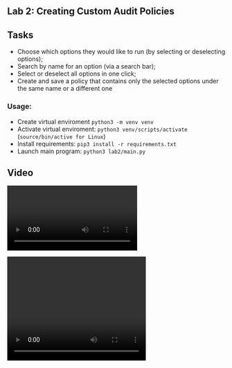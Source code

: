 ## Lab 2: Creating Custom Audit Policies

## Tasks
- Choose which options they would like to run (by selecting or deselecting options);
- Search by name for an option (via a search bar);
- Select or deselect all options in one click;
- Create and save a policy that contains only the selected options under the same name or
a different one

### Usage:
- Create virtual enviroment ```python3 -m venv venv```
- Activate virtual enviroment: ```python3 venv/scripts/activate``` (```source/bin/active for Linux```)
- Install requirements: ```pip3 install -r requirements.txt```
- Launch main program: ```python3 lab2/main.py```

## Video

![](https://github.com/dimatrubca/CS_labs/tree/master/lab2/video/lab2.mp4)

<video width="320" height="240" controls>
  <source src="https://github.com/dimatrubca/CS_labs/blob/master/lab2/video/lab2.mp4" type="video/mp4">
</video>



